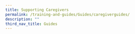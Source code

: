 ```yaml
---
title: Supporting Caregivers
permalink: /training-and-guides/Guides/caregiverguides/
description: ""
third_nav_title: Guides
---
```

